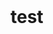 # test
<html lang="vi">
<head>
    <meta charset="UTF-8">
    <meta name="viewport" content="width=device-width, initial-scale=1.0">
    <title>Trò Chơi Ba Định Luật Newton</title>
    <link rel="preconnect" href="https://fonts.googleapis.com">
    <link rel="preconnect" href="https://fonts.gstatic.com" crossorigin>
    <link href="https://fonts.googleapis.com/css2?family=Cabin:wght@400;700&display=swap" rel="stylesheet">
    <style>
        :root {
            --bg-color: #F9F6F3;
            --accent-color: #F5C9B0;
            --correct-color: #A6B28B;
            --primary-color: #1C352D;
            --border-radius: 1rem;
            --shadow: 0 4px 6px rgba(0, 0, 0, 0.1);
        }

        body {
            font-family: 'Cabin', sans-serif;
            background-color: var(--bg-color);
            color: var(--primary-color);
            display: flex;
            justify-content: center;
            align-items: center;
            height: 100vh;
            margin: 0;
            padding: 1rem;
            box-sizing: border-box;
            text-align: center;
            -webkit-font-smoothing: antialiased;
            -moz-osx-font-smoothing: grayscale;
        }

        .game-container {
            background-color: #fff;
            border-radius: var(--border-radius);
            box-shadow: var(--shadow);
            padding: 2rem;
            max-width: 600px;
            width: 100%;
            display: flex;
            flex-direction: column;
            gap: 1.5rem;
            box-sizing: border-box;
        }

        h1, h2 {
            margin: 0;
            font-weight: 700;
        }

        input {
            width: 100%;
            padding: 0.75rem;
            border: 2px solid var(--accent-color);
            border-radius: 0.5rem;
            font-family: 'Cabin', sans-serif;
            font-size: 1rem;
            box-sizing: border-box;
            transition: border-color 0.3s;
        }
        
        input:focus {
            outline: none;
            border-color: var(--primary-color);
        }

        button {
            padding: 0.75rem 1.5rem;
            border: none;
            border-radius: 0.5rem;
            font-family: 'Cabin', sans-serif;
            font-weight: 700;
            font-size: 1rem;
            cursor: pointer;
            background-color: var(--accent-color);
            color: var(--primary-color);
            transition: background-color 0.3s, transform 0.1s;
            box-shadow: var(--shadow);
        }

        button:hover {
            background-color: var(--correct-color);
            color: #fff;
            transform: translateY(-2px);
        }

        button:disabled {
            background-color: #ccc;
            cursor: not-allowed;
            transform: none;
        }

        /* Start Screen */
        .start-screen {
            display: flex;
            flex-direction: column;
            gap: 1rem;
        }

        /* Game Screen */
        .game-screen {
            display: none;
            flex-direction: column;
            gap: 1.5rem;
        }

        .header {
            display: flex;
            justify-content: space-between;
            align-items: center;
            font-size: 1.2rem;
            font-weight: 700;
        }

        .question-box {
            background-color: #f5f5f5;
            padding: 1.5rem;
            border-radius: var(--border-radius);
            box-shadow: inset 0 2px 4px rgba(0, 0, 0, 0.05);
            min-height: 100px;
            display: flex;
            flex-direction: column;
            justify-content: center;
            text-align: left;
        }
        
        .question-text {
            font-size: 1.2rem;
            line-height: 1.5;
            font-weight: 700;
            margin-bottom: 1rem;
        }

        .options-container {
            display: flex;
            flex-direction: column;
            gap: 0.75rem;
        }

        .option-button {
            width: 100%;
            background-color: #f5f5f5;
            color: var(--primary-color);
            text-align: left;
            padding: 1rem;
            box-shadow: var(--shadow);
            transition: background-color 0.3s, color 0.3s, transform 0.1s;
        }

        .option-button:hover:not(.selected) {
            background-color: #e0e0e0;
        }

        .option-button.selected {
            background-color: var(--accent-color);
            color: #fff;
        }

        .option-button.correct {
            background-color: var(--correct-color);
            color: #fff;
        }
        
        .option-button.wrong {
            background-color: #e74c3c;
            color: #fff;
        }

        .action-buttons {
            display: flex;
            justify-content: space-between;
            gap: 1rem;
        }

        .action-buttons button {
            flex-grow: 1;
        }

        /* Fill-in-the-blank */
        .fill-in-blank-container {
            display: flex;
            flex-direction: column;
            gap: 1rem;
            text-align: left;
        }

        .fill-in-blank-container input {
            text-align: center;
            font-size: 1.2rem;
            font-weight: 700;
        }

        /* Matching */
        .matching-container {
            display: grid;
            grid-template-columns: 1fr 1fr;
            gap: 0.75rem;
        }

        .matching-item {
            background-color: #f5f5f5;
            padding: 1rem;
            border-radius: 0.5rem;
            cursor: pointer;
            transition: background-color 0.3s, transform 0.1s;
            box-shadow: var(--shadow);
            user-select: none;
        }

        .matching-item.selected {
            background-color: var(--accent-color);
            color: #fff;
            transform: scale(1.05);
        }

        .matching-item.matched {
            background-color: var(--correct-color);
            color: #fff;
            cursor: default;
        }

        .explanation {
            background-color: var(--accent-color);
            color: var(--primary-color);
            padding: 1rem;
            border-radius: var(--border-radius);
            box-shadow: var(--shadow);
            margin-top: 1rem;
            display: none;
        }
        
        .explanation.show {
            display: block;
        }
        
        /* Result Screen */
        .result-screen {
            display: none;
            flex-direction: column;
            gap: 1.5rem;
        }
        
        .result-screen-capture {
            display: flex;
            flex-direction: column;
            gap: 1rem;
            padding: 2rem;
            background-color: var(--bg-color);
            border-radius: var(--border-radius);
            box-shadow: var(--shadow);
            margin-bottom: 1rem;
        }
        
        .result-screen-capture h2 {
            color: var(--correct-color);
        }
        
        .score-display {
            font-size: 3rem;
            font-weight: 700;
            color: var(--primary-color);
        }
        
        .message {
            font-size: 1.2rem;
        }

        .icon-container {
            width: 100px;
            height: 100px;
            margin: 0 auto;
            border-radius: 50%;
            background-color: var(--accent-color);
            display: flex;
            justify-content: center;
            align-items: center;
        }
        
        .icon-container svg {
            width: 60px;
            height: 60px;
            fill: var(--primary-color);
        }
        
        #result-canvas {
            display: none;
        }

        @keyframes pulse {
            0% { transform: scale(1); }
            50% { transform: scale(1.05); }
            100% { transform: scale(1); }
        }
        
        .correct-answer-animation {
            animation: pulse 0.5s ease-in-out;
        }

    </style>
</head>
<body>

<div class="game-container">
    <!-- Start Screen -->
    <div id="start-screen" class="start-screen">
        <h2>Trò Chơi Ba Định Luật Newton</h2>
        <p>Hành trình khám phá thế giới vật lý bắt đầu!</p>
        <input type="text" id="user-name" placeholder="Nhập tên của bạn" required>
        <input type="text" id="user-stt" placeholder="Nhập số thứ tự" required>
        <button id="start-button">Bắt đầu</button>
    </div>

    <!-- Game Screen -->
    <div id="game-screen" class="game-screen">
        <div class="header">
            <span id="timer">⏰ 60s</span>
            <span id="score">⭐ Điểm: 0</span>
        </div>
        <div class="question-box">
            <p id="question-text" class="question-text"></p>
            <div id="options-container" class="options-container"></div>
        </div>
        <div id="explanation-box" class="explanation"></div>
        <div class="action-buttons">
            <button id="hint-button">Gợi ý</button>
            <button id="skip-button">Bỏ qua câu hỏi</button>
        </div>
    </div>

    <!-- Result Screen -->
    <div id="result-screen" class="result-screen">
        <div id="result-screen-capture">
            <h2>Kết Quả Trò Chơi</h2>
            <div class="score-display">
                <span id="final-score"></span>/10
            </div>
            <p id="result-message" class="message"></p>
        </div>
        <button id="save-image-button">Lưu ảnh kết quả</button>
        <button onclick="window.location.reload()">Chơi lại</button>
    </div>
    
    <canvas id="result-canvas"></canvas>

</div>

<audio id="correct-sound" src="https://www.soundhelix.com/examples/mp3/SoundHelix-Song-1.mp3" preload="auto"></audio>
<audio id="wrong-sound" src="https://www.soundhelix.com/examples/mp3/SoundHelix-Song-13.mp3" preload="auto"></audio>

<script>
    // --- Global Variables and Constants ---
    const startScreen = document.getElementById('start-screen');
    const gameScreen = document.getElementById('game-screen');
    const resultScreen = document.getElementById('result-screen');
    const userNameInput = document.getElementById('user-name');
    const userSttInput = document.getElementById('user-stt');
    const startButton = document.getElementById('start-button');
    const timerDisplay = document.getElementById('timer');
    const scoreDisplay = document.getElementById('score');
    const questionTextElement = document.getElementById('question-text');
    const optionsContainer = document.getElementById('options-container');
    const explanationBox = document.getElementById('explanation-box');
    const hintButton = document.getElementById('hint-button');
    const skipButton = document.getElementById('skip-button');
    const finalScoreDisplay = document.getElementById('final-score');
    const resultMessage = document.getElementById('result-message');
    const saveImageButton = document.getElementById('save-image-button');
    const resultCanvas = document.getElementById('result-canvas');

    const correctSound = document.getElementById('correct-sound');
    const wrongSound = document.getElementById('wrong-sound');

    let currentQuestionIndex = 0;
    let score = 0;
    let timeRemaining = 60;
    let timerInterval;
    let userName, userStt;

    // --- Question Data (Vietnamese) ---
    const questions = [
        // 4 Multiple-choice questions (Trắc nghiệm)
        {
            type: 'multiple_choice',
            question: "Định luật I Newton còn được gọi là gì?",
            options: ["Định luật bảo toàn động lượng", "Định luật quán tính", "Định luật hấp dẫn", "Định luật bảo toàn năng lượng"],
            answer: "Định luật quán tính",
            explanation: "Định luật I Newton mô tả trạng thái của một vật khi không có lực tác dụng, đó chính là tính quán tính của vật.",
            hint: "Nó liên quan đến khả năng duy trì trạng thái chuyển động của vật."
        },
        {
            type: 'multiple_choice',
            question: "Trong công thức $F = ma$, F là gì?",
            options: ["Vận tốc", "Gia tốc", "Lực", "Khối lượng"],
            answer: "Lực",
            explanation: "Trong công thức $F = ma$ của định luật II Newton, F là lực tác dụng lên vật, m là khối lượng, và a là gia tốc.",
            hint: "Nó là nguyên nhân làm thay đổi vận tốc của vật."
        },
        {
            type: 'multiple_choice',
            question: "Một chiếc xe đang di chuyển trên đường thì dừng lại đột ngột. Hành khách bị đổ người về phía trước. Hiện tượng này giải thích bằng định luật nào?",
            options: ["Định luật I Newton", "Định luật II Newton", "Định luật III Newton", "Định luật bảo toàn năng lượng"],
            answer: "Định luật I Newton",
            explanation: "Đây là ví dụ về quán tính. Khi xe dừng lại, hành khách vẫn có xu hướng tiếp tục chuyển động về phía trước.",
            hint: "Nó liên quan đến quán tính của vật."
        },
        {
            type: 'multiple_choice',
            question: "Định luật III Newton nói về điều gì?",
            options: ["Mối quan hệ giữa lực, khối lượng và gia tốc", "Tác dụng giữa hai vật là những lực trực đối", "Vật sẽ giữ nguyên trạng thái nếu không có lực tác dụng", "Sự bảo toàn năng lượng trong va chạm"],
            answer: "Tác dụng giữa hai vật là những lực trực đối",
            explanation: "Định luật III Newton khẳng định rằng khi vật A tác dụng lên vật B một lực, vật B cũng tác dụng lại vật A một lực. Hai lực này có cùng phương, cùng độ lớn nhưng ngược chiều.",
            hint: "Từ khóa là 'lực và phản lực'."
        },
        // 3 Fill-in-the-blank questions (Điền từ)
        {
            type: 'fill_in_blank',
            question: "Theo định luật I Newton, một vật sẽ giữ nguyên trạng thái _____ hoặc chuyển động thẳng đều nếu không có lực nào tác dụng lên nó.",
            answer: "đứng yên",
            explanation: "Định luật I Newton: Một vật sẽ giữ nguyên trạng thái đứng yên hoặc chuyển động thẳng đều nếu không có lực nào tác dụng lên nó, hoặc tổng hợp các lực tác dụng lên nó bằng không.",
            hint: "Trạng thái ngược với chuyển động."
        },
        {
            type: 'fill_in_blank',
            question: "Theo định luật II Newton, gia tốc của một vật có cùng hướng với _____ tác dụng lên vật và độ lớn của nó tỉ lệ thuận với độ lớn của lực và tỉ lệ nghịch với khối lượng của vật.",
            answer: "lực",
            explanation: "Định luật II Newton: Gia tốc của một vật có cùng hướng với lực tác dụng lên vật và độ lớn của nó tỉ lệ thuận với độ lớn của lực và tỉ lệ nghịch với khối lượng của vật.",
            hint: "F trong công thức $F = ma$."
        },
        {
            type: 'fill_in_blank',
            question: "Theo định luật III Newton, hai lực tác dụng và phản lực có cùng phương, cùng _____ nhưng ngược chiều.",
            answer: "độ lớn",
            explanation: "Định luật III Newton: Khi vật A tác dụng lên vật B một lực, thì vật B cũng tác dụng lại vật A một lực. Hai lực này có cùng phương, cùng độ lớn nhưng ngược chiều.",
            hint: "Lượng lực bằng nhau."
        },
        // 3 Matching questions (Nối cặp)
        {
            type: 'matching',
            question: "Hãy nối các định luật với khái niệm liên quan của chúng.",
            options: [
                { id: 'q1', text: 'Định luật I Newton' },
                { id: 'q2', text: 'Định luật II Newton' },
                { id: 'q3', text: 'Định luật III Newton' },
                { id: 'a1', text: 'Lực và phản lực' },
                { id: 'a2', text: 'Công thức $F = ma$' },
                { id: 'a3', text: 'Tính quán tính' }
            ],
            answer: [
                { q: 'q1', a: 'a3' },
                { q: 'q2', a: 'a2' },
                { q: 'q3', a: 'a1' }
            ],
            explanation: "• Định luật I Newton liên quan đến tính quán tính của vật.\n• Định luật II Newton thiết lập mối quan hệ giữa lực, khối lượng và gia tốc qua công thức $F = ma$.\n• Định luật III Newton mô tả mối quan hệ giữa lực tác dụng và lực phản tác dụng.",
            hint: "Định luật thứ ba là về lực và phản lực."
        }
    ];

    // --- Game Logic Functions ---
    
    // Play sound effects
    function playCorrectSound() {
        correctSound.play();
    }
    
    function playWrongSound() {
        wrongSound.play();
    }

    // Initialize the game
    function startGame() {
        userName = userNameInput.value;
        userStt = userSttInput.value;
        if (!userName || !userStt) {
            alert('Vui lòng nhập tên và số thứ tự để bắt đầu!');
            return;
        }

        startScreen.style.display = 'none';
        gameScreen.style.display = 'flex';
        score = 0;
        currentQuestionIndex = 0;
        timeRemaining = 60;
        updateScoreDisplay();
        updateTimer();
        loadQuestion();
    }

    // Update the timer display
    function updateTimer() {
        timerInterval = setInterval(() => {
            timeRemaining--;
            timerDisplay.textContent = `⏰ ${timeRemaining}s`;
            if (timeRemaining <= 0) {
                clearInterval(timerInterval);
                endGame();
            }
        }, 1000);
    }
    
    // Update the score display
    function updateScoreDisplay() {
        scoreDisplay.textContent = `⭐ Điểm: ${score.toFixed(1)}`;
    }

    // Load and display the current question
    function loadQuestion() {
        explanationBox.textContent = '';
        explanationBox.classList.remove('show');
        optionsContainer.innerHTML = '';
        hintButton.disabled = false;

        if (currentQuestionIndex >= questions.length) {
            endGame();
            return;
        }

        const currentQ = questions[currentQuestionIndex];
        questionTextElement.innerHTML = currentQ.question;

        switch (currentQ.type) {
            case 'multiple_choice':
                renderMultipleChoice(currentQ);
                break;
            case 'fill_in_blank':
                renderFillInBlank(currentQ);
                break;
            case 'matching':
                renderMatching(currentQ);
                break;
        }
    }

    // Render multiple choice questions
    function renderMultipleChoice(q) {
        optionsContainer.classList.remove('fill-in-blank-container', 'matching-container');
        optionsContainer.classList.add('options-container');

        q.options.forEach(option => {
            const button = document.createElement('button');
            button.className = 'option-button';
            button.textContent = option;
            button.onclick = () => handleAnswer(button, option);
            optionsContainer.appendChild(button);
        });
    }

    // Handle multiple choice answer
    function handleMultipleChoiceAnswer(selectedButton, selectedAnswer) {
        const correct = selectedAnswer === questions[currentQuestionIndex].answer;
        const allButtons = document.querySelectorAll('.option-button');

        allButtons.forEach(btn => {
            btn.disabled = true;
            if (btn.textContent === questions[currentQuestionIndex].answer) {
                btn.classList.add('correct');
            }
        });

        if (correct) {
            selectedButton.classList.add('correct');
            score += 1;
            playCorrectSound();
        } else {
            selectedButton.classList.add('wrong');
            playWrongSound();
        }

        updateScoreDisplay();
        showExplanation();
        setTimeout(() => {
            currentQuestionIndex++;
            loadQuestion();
        }, 3000);
    }

    // Render fill-in-the-blank questions
    function renderFillInBlank(q) {
        optionsContainer.classList.remove('options-container', 'matching-container');
        optionsContainer.classList.add('fill-in-blank-container');

        const input = document.createElement('input');
        input.type = 'text';
        input.placeholder = 'Nhập từ của bạn...';
        input.id = 'fill-in-input';
        optionsContainer.appendChild(input);

        const submitButton = document.createElement('button');
        submitButton.textContent = 'Gửi câu trả lời';
        submitButton.onclick = () => handleFillInBlankAnswer(input.value);
        optionsContainer.appendChild(submitButton);
    }
    
    // Handle fill-in-the-blank answer
    function handleFillInBlankAnswer(answer) {
        const correct = answer.trim().toLowerCase() === questions[currentQuestionIndex].answer.toLowerCase();
        
        if (correct) {
            score += 1;
            playCorrectSound();
        } else {
            playWrongSound();
        }
        
        updateScoreDisplay();
        showExplanation();
        document.getElementById('fill-in-input').disabled = true;
        document.querySelector('.fill-in-blank-container button').disabled = true;

        setTimeout(() => {
            currentQuestionIndex++;
            loadQuestion();
        }, 3000);
    }
    
    // Render matching questions
    function renderMatching(q) {
        optionsContainer.classList.remove('options-container', 'fill-in-blank-container');
        optionsContainer.classList.add('matching-container');
        
        const qOptions = q.options.filter(o => o.id.startsWith('q'));
        const aOptions = q.options.filter(o => o.id.startsWith('a'));
        
        // Shuffle the answer options to make it a challenge
        aOptions.sort(() => Math.random() - 0.5);

        let selectedQ = null;
        let matchedCount = 0;
        const correctMatches = q.answer.map(pair => ({ ...pair }));

        function checkMatch(qId, aId) {
            const foundMatch = correctMatches.find(m => m.q === qId && m.a === aId);
            if (foundMatch) {
                matchedCount++;
                const qElem = document.getElementById(qId);
                const aElem = document.getElementById(aId);
                qElem.classList.add('matched');
                aElem.classList.add('matched');
                qElem.classList.remove('selected');
                aElem.classList.remove('selected');
                score += 1/3; // Add a third of a point for each correct match

                if (matchedCount === q.answer.length) {
                    playCorrectSound();
                    updateScoreDisplay();
                    showExplanation();
                    setTimeout(() => {
                        currentQuestionIndex++;
                        loadQuestion();
                    }, 3000);
                }
            } else {
                playWrongSound();
                selectedQ = null;
                document.getElementById(qId).classList.remove('selected');
                document.getElementById(aId).classList.remove('selected');
            }
        }
        
        qOptions.forEach(item => {
            const button = document.createElement('button');
            button.className = 'matching-item';
            button.id = item.id;
            button.textContent = item.text;
            button.onclick = () => {
                if (button.classList.contains('matched')) return;
                if (selectedQ && selectedQ.id !== button.id) {
                    selectedQ.classList.remove('selected');
                }
                button.classList.add('selected');
                selectedQ = button;
            };
            optionsContainer.appendChild(button);
        });

        aOptions.forEach(item => {
            const button = document.createElement('button');
            button.className = 'matching-item';
            button.id = item.id;
            button.textContent = item.text;
            button.onclick = () => {
                if (button.classList.contains('matched')) return;
                if (selectedQ) {
                    button.classList.add('selected');
                    checkMatch(selectedQ.id, button.id);
                    selectedQ = null;
                }
            };
            optionsContainer.appendChild(button);
        });

        // Hide hint and skip for this question type
        hintButton.style.display = 'none';
        skipButton.style.display = 'none';
    }


    // Unified answer handler
    function handleAnswer(selectedElement, selectedAnswer) {
        if (questions[currentQuestionIndex].type === 'multiple_choice') {
            handleMultipleChoiceAnswer(selectedElement, selectedAnswer);
        }
    }
    
    // Show the explanation for the current question
    function showExplanation() {
        explanationBox.textContent = questions[currentQuestionIndex].explanation;
        explanationBox.classList.add('show');
    }

    // Handle hint button click
    function handleHint() {
        score = Math.max(0, score - 0.5);
        updateScoreDisplay();
        explanationBox.textContent = `Gợi ý: ${questions[currentQuestionIndex].hint}`;
        explanationBox.classList.add('show');
        hintButton.disabled = true;
    }

    // Handle skip button click
    function handleSkip() {
        explanationBox.textContent = 'Câu hỏi đã được bỏ qua.';
        explanationBox.classList.add('show');
        
        // Wait for a second to show the message before moving on
        setTimeout(() => {
            currentQuestionIndex++;
            loadQuestion();
        }, 1000);
    }
    
    // End the game and show the result screen
    function endGame() {
        clearInterval(timerInterval);
        gameScreen.style.display = 'none';
        resultScreen.style.display = 'flex';
        
        const finalScore = score.toFixed(1);
        finalScoreDisplay.textContent = finalScore;
        
        let message = '';
        if (finalScore >= 5) {
            message = 'Chúc mừng! Bạn đã hoàn thành xuất sắc trò chơi!';
        } else {
            message = 'Đừng buồn! Hãy thử lại và ôn tập thêm nhé!';
        }
        resultMessage.textContent = message;
    }

    // Save the result screen as an image
    saveImageButton.onclick = function() {
        const captureArea = document.getElementById('result-screen-capture');
        const canvas = document.getElementById('result-canvas');
        const ctx = canvas.getContext('2d');
        const dpi = window.devicePixelRatio || 1;
        const width = captureArea.offsetWidth * dpi;
        const height = captureArea.offsetHeight * dpi;

        canvas.width = width;
        canvas.height = height;
        ctx.scale(dpi, dpi);

        // Draw background
        ctx.fillStyle = getComputedStyle(document.body).getPropertyValue('--bg-color');
        ctx.fillRect(0, 0, captureArea.offsetWidth, captureArea.offsetHeight);

        // Draw text and scores
        ctx.fillStyle = getComputedStyle(document.body).getPropertyValue('--primary-color');
        ctx.font = `bold 24px 'Cabin', sans-serif`;
        ctx.textAlign = 'center';
        ctx.fillText('Kết Quả Trò Chơi', captureArea.offsetWidth / 2, 40);
        
        ctx.font = `bold 16px 'Cabin', sans-serif`;
        ctx.fillText(`Học sinh: ${userName}`, captureArea.offsetWidth / 2, 70);
        ctx.fillText(`S.T.T: ${userStt}`, captureArea.offsetWidth / 2, 95);

        ctx.font = `bold 48px 'Cabin', sans-serif`;
        ctx.fillStyle = getComputedStyle(document.body).getPropertyValue('--correct-color');
        ctx.fillText(finalScoreDisplay.textContent + '/10', captureArea.offsetWidth / 2, 160);
        
        ctx.font = `18px 'Cabin', sans-serif`;
        ctx.fillStyle = getComputedStyle(document.body).getPropertyValue('--primary-color');
        ctx.fillText(resultMessage.textContent, captureArea.offsetWidth / 2, 210);

        // Trigger the download
        const link = document.createElement('a');
        link.download = `Ket_qua_tro_choi_vat_ly_${userName}.png`;
        link.href = canvas.toDataURL('image/png');
        link.click();
    };

    // --- Event Listeners ---
    startButton.addEventListener('click', startGame);
    hintButton.addEventListener('click', handleHint);
    skipButton.addEventListener('click', handleSkip);

</script>

</body>
</html>
